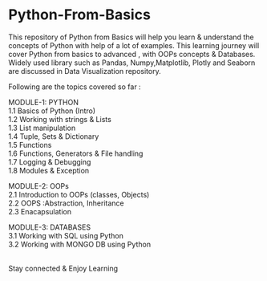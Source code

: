 # Python-From-Basics
This repository of Python from Basics will help you learn & understand the concepts of Python with help of a lot of examples. This learning journey will cover Python from basics to advanced , with OOPs concepts & Databases. Widely used library such as Pandas, Numpy,Matplotlib, Plotly and Seaborn are discussed in Data Visualization repository. <br />

Following are the topics covered so far :<br />

MODULE-1: PYTHON <br />
1.1 Basics of Python (Intro) <br />
1.2 Working with strings & Lists <br />
1.3 List manipulation <br />
1.4 Tuple, Sets & Dictionary <br />
1.5 Functions <br />
1.6 Functions, Generators & File handling <br />
1.7 Logging & Debugging <br />
1.8 Modules & Exception <br />
  
MODULE-2: OOPs <br />
2.1 Introduction to OOPs (classes, Objects) <br />
2.2  OOPS :Abstraction, Inheritance <br />
2.3 Enacapsulation <br />

MODULE-3: DATABASES <br />
3.1 Working with SQL using Python <br />
3.2 Working with MONGO DB using Python <br />

<br /> Stay connected & Enjoy Learning
